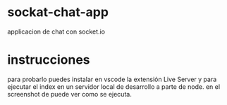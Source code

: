 # sockat-chat-app
applicacion de chat con socket.io

# instrucciones
para probarlo puedes instalar en vscode la extensión Live Server y para ejecutar
el index en un servidor local de desarrollo a parte de node.
en el screenshot de puede ver como se ejecuta.
